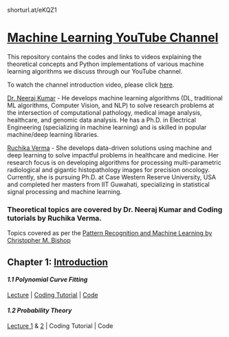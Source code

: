 shorturl.at/eKQZ1

# [Machine Learning YouTube Channel](https://www.youtube.com/channel/UCOeCHYu0CAN_3FrWYd5w3Hw?view_as=subscriber) 
This repository contains the codes and links to videos explaining the theoretical concepts and Python implementations of various machine learning algorithms we discuss through our YouTube channel.

To watch the channel introduction video, please click [here](https://www.youtube.com/watch?v=n4fcPyWKrAo).

[Dr. Neeraj Kumar](https://neerajkumarvaid.weebly.com/) - He develops machine learning algorithms (DL, traditional ML algorithms, Computer Vision, and NLP) to solve research problems at the intersection of computational pathology, medical image analysis, healthcare, and genomic data analysis. He has a Ph.D. in Electrical Engineering (specializing in machine learning) and is skilled in popular machine/deep learning libraries.

[Ruchika Verma](https://ruchika-verma.weebly.com/) - She develops data-driven solutions using machine and deep learning to solve impactful problems in healthcare and medicine. Her research focus is on developing algorithms for processing multi-parametric radiological and gigantic histopathology images for precision oncology. Currently, she is pursuing Ph.D. at Case Western Reserve University, USA and completed her masters from IIT Guwahati, specializing in statistical signal processing and machine learning.

###

### Theoretical topics are covered by Dr. Neeraj Kumar and Coding tutorials by Ruchika Verma.

Topics covered as per the [Pattern Recognition and Machine Learning by Christopher M. Bishop](https://www.microsoft.com/en-us/research/people/cmbishop/prml-book/)
## **Chapter 1: [Introduction](https://www.youtube.com/watch?v=9nBQbbCdVjg&list=PLL2uuAdM_Xwy2Z4M8wYzvf_89uGpQ_XU8)**

#### *1.1 Polynomial Curve Fitting* 

[Lecture](https://www.youtube.com/watch?v=4JQR9k2OXcw&list=PLL2uuAdM_Xwy2Z4M8wYzvf_89uGpQ_XU8&index=3) | [Coding Tutorial](https://www.youtube.com/watch?v=hPr-TufXbew&list=PLL2uuAdM_Xwy1WjZVi_tBzYoOJdOugeui) | [Code](https://github.com/ruchikaverma-iitg/Machine_Learning_Youtube_Channel/blob/master/Polynomial%20Curve%20Fitting.ipynb)

#### *1.2 Probability Theory* 

[Lecture 1](https://www.youtube.com/watch?v=dqQ5wt_psn0) & [2](https://www.youtube.com/watch?v=RLBKtZQ5440&t=2s) | Coding Tutorial | Code

